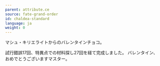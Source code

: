 ```yaml
---
parent: attribute.ce
source: fate-grand-order
id: chaldea-standard
language: ja
weight: 0
---
```


マシュ・キリエライトからのバレンタインチョコ。

試行錯誤17回、特異点での材料探し27回を経て完成しました。
バレンタイン、おめでとうございますマスター。

